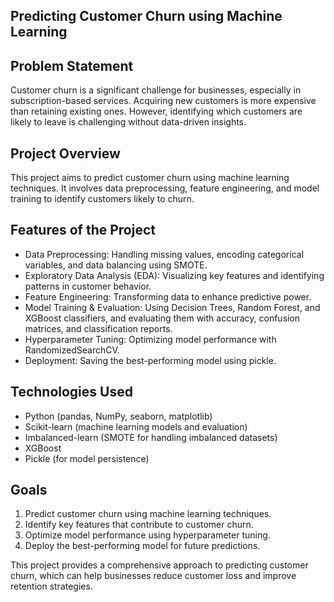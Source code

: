 ## Predicting Customer Churn using Machine Learning


## Problem Statement
Customer churn is a significant challenge for businesses, especially in subscription-based services. Acquiring new customers is more expensive than retaining existing ones. However, identifying which customers are likely to leave is challenging without data-driven insights.

## Project Overview
This project aims to predict customer churn using machine learning techniques. It involves data preprocessing, feature engineering, and model training to identify customers likely to churn.

## Features of the Project
- Data Preprocessing: Handling missing values, encoding categorical variables, and data balancing using SMOTE.
- Exploratory Data Analysis (EDA): Visualizing key features and identifying patterns in customer behavior.
- Feature Engineering: Transforming data to enhance predictive power.
- Model Training & Evaluation: Using Decision Trees, Random Forest, and XGBoost classifiers, and evaluating them with accuracy, confusion matrices, and classification reports.
- Hyperparameter Tuning: Optimizing model performance with RandomizedSearchCV.
- Deployment: Saving the best-performing model using pickle.

## Technologies Used
- Python (pandas, NumPy, seaborn, matplotlib)
- Scikit-learn (machine learning models and evaluation)
- Imbalanced-learn (SMOTE for handling imbalanced datasets)
- XGBoost
- Pickle (for model persistence)

## Goals
1. Predict customer churn using machine learning techniques.
2. Identify key features that contribute to customer churn.
3. Optimize model performance using hyperparameter tuning.
4. Deploy the best-performing model for future predictions.

This project provides a comprehensive approach to predicting customer churn, which can help businesses reduce customer loss and improve retention strategies.
